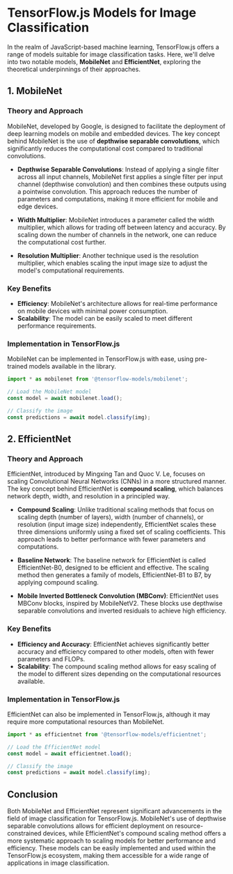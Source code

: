# TensorFlow.js Models for Image Classification

In the realm of JavaScript-based machine learning, TensorFlow.js offers a range of models suitable for image classification tasks. Here, we'll delve into two notable models, **MobileNet** and **EfficientNet**, exploring the theoretical underpinnings of their approaches.

## 1. MobileNet

### Theory and Approach

MobileNet, developed by Google, is designed to facilitate the deployment of deep learning models on mobile and embedded devices. The key concept behind MobileNet is the use of **depthwise separable convolutions**, which significantly reduces the computational cost compared to traditional convolutions.

- **Depthwise Separable Convolutions**: Instead of applying a single filter across all input channels, MobileNet first applies a single filter per input channel (depthwise convolution) and then combines these outputs using a pointwise convolution. This approach reduces the number of parameters and computations, making it more efficient for mobile and edge devices.

- **Width Multiplier**: MobileNet introduces a parameter called the width multiplier, which allows for trading off between latency and accuracy. By scaling down the number of channels in the network, one can reduce the computational cost further.

- **Resolution Multiplier**: Another technique used is the resolution multiplier, which enables scaling the input image size to adjust the model's computational requirements.

### Key Benefits

- **Efficiency**: MobileNet's architecture allows for real-time performance on mobile devices with minimal power consumption.
- **Scalability**: The model can be easily scaled to meet different performance requirements.

### Implementation in TensorFlow.js

MobileNet can be implemented in TensorFlow.js with ease, using pre-trained models available in the library.

```javascript
import * as mobilenet from '@tensorflow-models/mobilenet';

// Load the MobileNet model
const model = await mobilenet.load();

// Classify the image
const predictions = await model.classify(img);
```

## 2. EfficientNet

### Theory and Approach

EfficientNet, introduced by Mingxing Tan and Quoc V. Le, focuses on scaling Convolutional Neural Networks (CNNs) in a more structured manner. The key concept behind EfficientNet is **compound scaling**, which balances network depth, width, and resolution in a principled way.

- **Compound Scaling**: Unlike traditional scaling methods that focus on scaling depth (number of layers), width (number of channels), or resolution (input image size) independently, EfficientNet scales these three dimensions uniformly using a fixed set of scaling coefficients. This approach leads to better performance with fewer parameters and computations.

- **Baseline Network**: The baseline network for EfficientNet is called EfficientNet-B0, designed to be efficient and effective. The scaling method then generates a family of models, EfficientNet-B1 to B7, by applying compound scaling.

- **Mobile Inverted Bottleneck Convolution (MBConv)**: EfficientNet uses MBConv blocks, inspired by MobileNetV2. These blocks use depthwise separable convolutions and inverted residuals to achieve high efficiency.

### Key Benefits

- **Efficiency and Accuracy**: EfficientNet achieves significantly better accuracy and efficiency compared to other models, often with fewer parameters and FLOPs.
- **Scalability**: The compound scaling method allows for easy scaling of the model to different sizes depending on the computational resources available.

### Implementation in TensorFlow.js

EfficientNet can also be implemented in TensorFlow.js, although it may require more computational resources than MobileNet.

```javascript
import * as efficientnet from '@tensorflow-models/efficientnet';

// Load the EfficientNet model
const model = await efficientnet.load();

// Classify the image
const predictions = await model.classify(img);
```

## Conclusion

Both MobileNet and EfficientNet represent significant advancements in the field of image classification for TensorFlow.js. MobileNet's use of depthwise separable convolutions allows for efficient deployment on resource-constrained devices, while EfficientNet's compound scaling method offers a more systematic approach to scaling models for better performance and efficiency. These models can be easily implemented and used within the TensorFlow.js ecosystem, making them accessible for a wide range of applications in image classification.


